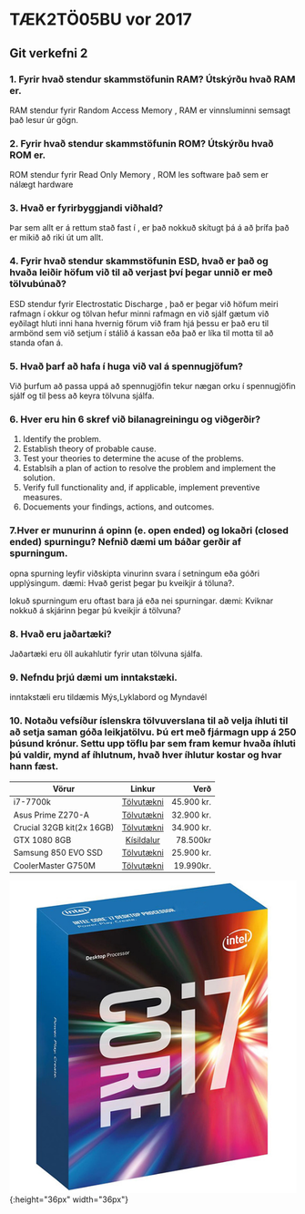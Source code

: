 # TÆK2TÖ05BU vor 2017

## Git verkefni 2

### 1. Fyrir hvað stendur skammstöfunin RAM? Útskýrðu hvað RAM er.
RAM stendur fyrir Random Access Memory , RAM er vinnsluminni semsagt það lesur úr gögn.

### 2. Fyrir hvað stendur skammstöfunin ROM? Útskýrðu hvað ROM er.
ROM stendur fyrir Read Only Memory , ROM les software það sem er nálægt hardware

### 3. Hvað er fyrirbyggjandi viðhald?
Þar sem allt er á rettum stað fast í , er það nokkuð skítugt þá á að þrífa það er mikið að riki út um allt.

### 4. Fyrir hvað stendur skammstöfunin ESD, hvað er það og hvaða leiðir höfum við til að verjast því þegar unnið er með tölvubúnað?

ESD stendur fyrir Electrostatic Discharge , það er þegar við höfum meiri rafmagn í okkur og tölvan hefur minni rafmagn en við sjálf gætum við eyðilagt hluti inni hana hvernig förum við fram hjá þessu er það eru til armbönd sem við setjum í stálið á kassan eða það er líka til motta til að standa ofan á.

### 5. Hvað þarf að hafa í huga við val á spennugjöfum?
Við þurfum að passa uppá að spennugjöfin tekur nægan orku í spennugjöfin sjálf og til þess að keyra tölvuna sjálfa.

### 6. Hver eru hin 6 skref við bilanagreiningu og viðgerðir?
1. Identify the problem.
2. Establish  theory of probable cause.
3. Test your theories to determine the acuse of the problems.
4. Establsih a plan of action to resolve the problem and implement the solution.
5. Verify full functionality and, if applicable, implement preventive measures.
6. Docuements your findings, actions, and outcomes.

### 7.Hver er munurinn á opinn (e. open ended) og lokaðri (closed ended) spurningu? Nefnið dæmi um báðar gerðir af spurningum.

opna spurning leyfir viðskipta vinurinn svara í setningum eða góðri upplýsingum.
dæmi: Hvað gerist þegar þu kveikjir á töluna?.

lokuð spurningum eru oftast bara já eða nei spurningar.
dæmi: Kviknar nokkuð á skjárinn þegar þú kveikjir á tölvuna?

### 8. Hvað eru jaðartæki?
Jaðartæki eru öll aukahlutir fyrir utan tölvuna sjálfa.

### 9. Nefndu þrjú dæmi um inntakstæki.
inntakstæli eru tildæmis Mýs,Lyklabord og Myndavél

### 10. Notaðu vefsíður íslenskra tölvuverslana til að velja íhluti til að setja saman góða leikjatölvu. Þú ert með fjármagn upp á 250 þúsund krónur. Settu upp töflu þar sem fram kemur hvaða íhluti þú valdir, mynd af íhlutnum, hvað hver íhlutur kostar og hvar hann fæst.

| Vörur         | Linkur                                                  |    Verð    |
| ------------- |:-------------------------------------------------------:| ----------:|
| i7-7700k      | [Tölvutækni](http://tolvutaekni.is/product_info.php?products_id=3271) | 45.900 kr. |
| Asus Prime Z270-A | [Tölvutækni](http://tolvutaekni.is/product_info.php?products_id=3288)  |   32.900 kr.  |
| Crucial 32GB kit(2x 16GB) | [Tölvutækni](http://tolvutaekni.is/product_info.php?cPath=28_34_166&products_id=3177)  |  34.900 kr. |
| GTX 1080 8GB | [Kísildalur](http://kisildalur.is/?p=2&id=3446) | 78.500kr |
| Samsung 850 EVO SSD | [Tölvutækni](http://tolvutaekni.is/product_info.php?cPath=28_39_150&products_id=2882) | 25.900 kr. |
| CoolerMaster G750M | [Tölvutækni](http://tolvutaekni.is/product_info.php?cPath=28_38&products_id=3191) | 19.990kr. |

![alt text](https://github.com/helgituan/TAEK2/blob/master/Myndir/mynd1.jpg){:height="36px" width="36px"}